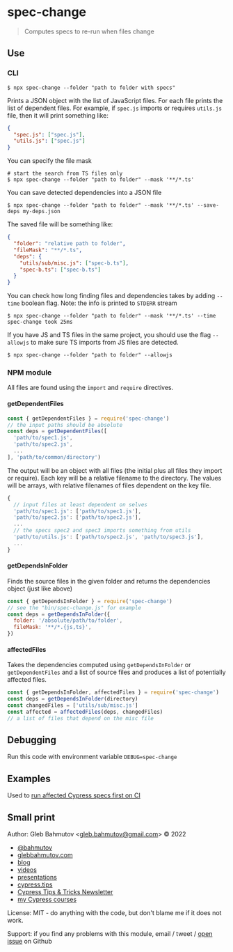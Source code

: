 # spec-change

> Computes specs to re-run when files change

## Use

### CLI

```
$ npx spec-change --folder "path to folder with specs"
```

Prints a JSON object with the list of JavaScript files. For each file prints the list of dependent files. For example, if `spec.js` imports or requires `utils.js` file, then it will print something like:

```json
{
  "spec.js": ["spec.js"],
  "utils.js": ["spec.js"]
}
```

You can specify the file mask

```
# start the search from TS files only
$ npx spec-change --folder "path to folder" --mask '**/*.ts'
```

You can save detected dependencies into a JSON file

```
$ npx spec-change --folder "path to folder" --mask '**/*.ts' --save-deps my-deps.json
```

The saved file will be something like:

```json
{
  "folder": "relative path to folder",
  "fileMask": "**/*.ts",
  "deps": {
    "utils/sub/misc.js": ["spec-b.ts"],
    "spec-b.ts": ["spec-b.ts"]
  }
}
```

You can check how long finding files and dependencies takes by adding `--time` boolean flag. Note: the info is printed to `STDERR` stream

```
$ npx spec-change --folder "path to folder" --mask '**/*.ts' --time
spec-change took 25ms
```

If you have JS and TS files in the same project, you should use the flag `--allowjs` to make sure TS imports from JS files are detected.

```
$ npx spec-change --folder "path to folder" --allowjs
```

### NPM module

All files are found using the `import` and `require` directives.

#### getDependentFiles

```js
const { getDependentFiles } = require('spec-change')
// the input paths should be absolute
const deps = getDependentFiles([
  'path/to/spec1.js',
  'path/to/spec2.js',
  ...
], 'path/to/common/directory')
```

The output will be an object with all files (the initial plus all files they import or require). Each key will be a relative filename to the directory. The values will be arrays, with relative filenames of files dependent on the key file.

```js
{
  // input files at least dependent on selves
  'path/to/spec1.js': ['path/to/spec1.js'],
  'path/to/spec2.js': ['path/to/spec2.js'],
  ...
  // the specs spec2 and spec3 imports something from utils
  'path/to/utils.js': ['path/to/spec2.js', 'path/to/spec3.js'],
  ...
}
```

#### getDependsInFolder

Finds the source files in the given folder and returns the dependencies object (just like above)

```js
const { getDependsInFolder } = require('spec-change')
// see the "bin/spec-change.js" for example
const deps = getDependsInFolder({
  folder: '/absolute/path/to/folder',
  fileMask: '**/*.{js,ts}',
})
```

#### affectedFiles

Takes the dependencies computed using `getDependsInFolder` or `getDependentFiles` and a list of source files and produces a list of potentially affected files.

```js
const { getDependsInFolder, affectedFiles } = require('spec-change')
const deps = getDependsInFolder(directory)
const changedFiles = ['utils/sub/misc.js']
const affected = affectedFiles(deps, changedFiles)
// a list of files that depend on the misc file
```

## Debugging

Run this code with environment variable `DEBUG=spec-change`

## Examples

Used to [run affected Cypress specs first on CI](https://glebbahmutov.com/blog/trace-changed-specs/)

## Small print

Author: Gleb Bahmutov &lt;gleb.bahmutov@gmail.com&gt; &copy; 2022

- [@bahmutov](https://twitter.com/bahmutov)
- [glebbahmutov.com](https://glebbahmutov.com)
- [blog](https://glebbahmutov.com/blog)
- [videos](https://www.youtube.com/glebbahmutov)
- [presentations](https://slides.com/bahmutov)
- [cypress.tips](https://cypress.tips)
- [Cypress Tips & Tricks Newsletter](https://cypresstips.substack.com/)
- [my Cypress courses](https://cypress.tips/courses)

License: MIT - do anything with the code, but don't blame me if it does not work.

Support: if you find any problems with this module, email / tweet /
[open issue](https://github.com/bahmutov/spec-change/issues) on Github
